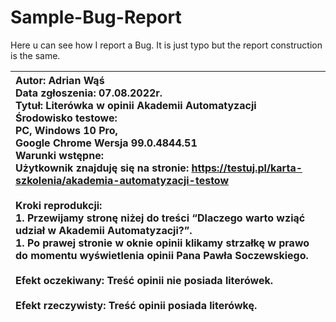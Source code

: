 # Sample-Bug-Report

Here u can see how I report a Bug. It is just typo but the report construction  is the same.

| **Autor:** Adrian Wąś <br> **Data zgłoszenia:** 07.08.2022r. <br>**Tytuł:** Literówka w opinii Akademii Automatyzacji <br> **Środowisko testowe:** <br> PC, Windows 10 Pro, <br> Google Chrome     Wersja 99.0.4844.51 <br> **Warunki wstępne:** <br> Użytkownik znajduję się na stronie: <https://testuj.pl/karta-szkolenia/akademia-automatyzacji-testow> <br><br> **Kroki reprodukcji:** <br> 1. Przewijamy stronę niżej do treści “Dlaczego warto wziąć udział w Akademii Automatyzacji?”. <br> 1. Po prawej stronie w oknie opinii klikamy strzałkę w prawo do momentu wyświetlenia opinii Pana Pawła Soczewskiego. <br><br> **Efekt oczekiwany:** Treść opinii nie posiada literówek. <br><br> **Efekt rzeczywisty:** Treść opinii posiada literówkę. |
|:---|
